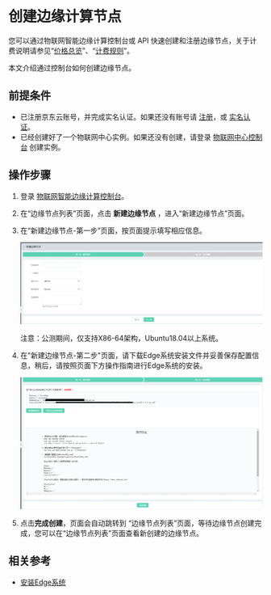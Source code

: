 # 创建边缘计算节点

您可以通过物联网智能边缘计算控制台或 API 快速创建和注册边缘节点，关于计费说明请参见“[价格总览](../Pricing/Billing-Overview.md)”、“[计费规则](../Pricing/Billing-Rules.md)”。

本文介绍通过控制台如何创建边缘节点。

## 前提条件
- 已注册京东云账号，并完成实名认证。如果还没有账号请 [注册](https://accounts.jdcloud.com/p/regPage?source=jdcloud%26ReturnUrl=%2f%2fuc.jdcloud.com%2fpassport%2fcomplete%3freturnUrl%3dhttp%3A%2F%2Fuc.jdcloud.com%2Fredirect%2FloginRouter%3FreturnUrl%3Dhttps%253A%252F%252Fwww.jdcloud.com%252Fhelp%252Fdetail%252F734%252FisCatalog%252F1)，或 [实名认证](https://uc.jdcloud.com/account/certify)。
- 已经创建好了一个物联网中心实例。如果还没有创建，请登录 [物联网中心控制台](https://iot-console.jdcloud.com/iothub) 创建实例。

## 操作步骤
1. 登录 [物联网智能边缘计算控制台](https://iot-console.jdcloud.com/iotedge)。

2. 在“边缘节点列表”页面，点击 **新建边缘节点** ，进入“新建边缘节点”页面。

3. 在“新建边缘节点-第一步”页面，按页面提示填写相应信息。

    ![新建边缘节点第一步](../../../../image/IoT/IoT-Edge/Createedge01.png)

    注意：公测期间，仅支持X86-64架构，Ubuntu18.04以上系统。

4. 在"新建边缘节点-第二步"页面，请下载Edge系统安装文件并妥善保存配置信息，稍后，请按照页面下方操作指南进行Edge系统的安装。

    ![新建边缘节点第二步](../../../../image/IoT/IoT-Edge/Createedge02.png)

5. 点击**完成创建**，页面会自动跳转到 “边缘节点列表”页面，等待边缘节点创建完成，您可以在“边缘节点列表”页面查看新创建的边缘节点。

## 相关参考

- [安装Edge系统](Install-Edge-System.md)
